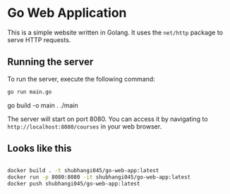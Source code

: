 # Go Web Application

This is a simple website written in Golang. It uses the `net/http` package to serve HTTP requests.

## Running the server

To run the server, execute the following command:

```bash
go run main.go
```


go build -o main .
./main

The server will start on port 8080. You can access it by navigating to `http://localhost:8080/courses` in your web browser.

## Looks like this
```bash

docker build . -t shubhangi045/go-web-app:latest
docker run -p 8080:8080 -it shubhangi045/go-web-app:latest
docker push shubhangi045/go-web-app:latest
```


